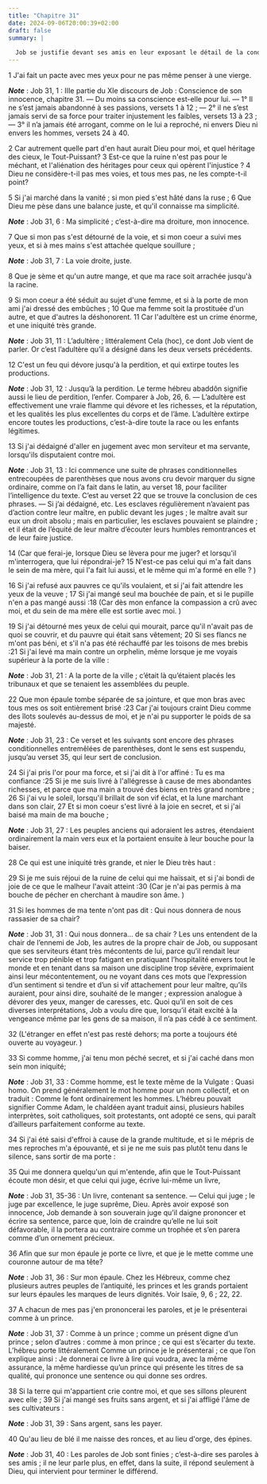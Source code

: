 ```yaml
---
title: "Chapitre 31"
date: 2024-09-06T20:00:39+02:00
draft: false
summary: |
  
  Job se justifie devant ses amis en leur exposant le détail de la conduite qu’il a tenue dans le temps de sa prospérité.
---
```



1 J'ai fait un pacte avec mes yeux pour ne pas même penser à une vierge.

***Note*** :  Job 31, 1 : IIIe partie du XIe discours de Job : Conscience de son innocence, chapitre 31. ― Du moins sa conscience est-elle pour lui. ― 1° Il ne s’est jamais abandonné à ses passions, versets 1 à 12 ; ― 2° il ne s’est jamais servi de sa force pour traiter injustement les faibles, versets 13 à 23 ; ― 3° il n’a jamais été arrogant, comme on le lui a reproché, ni envers Dieu ni envers les hommes, versets 24 à 40.

2 Car autrement quelle part d'en haut aurait Dieu pour moi, et quel héritage des cieux, le Tout-Puissant? 3 Est-ce que la ruine n'est pas pour le méchant, et l'aliénation des héritages pour ceux qui opèrent l'injustice ? 4 Dieu ne considère-t-il pas mes voies, et tous mes pas, ne les compte-t-il point?


5 Si j'ai marché dans la vanité ; si mon pied s'est hâté dans la ruse ; 6 Que Dieu me pèse dans une balance juste, et qu'il connaisse ma simplicité.

***Note*** :  Job 31, 6 : Ma simplicité ; c’est-à-dire ma droiture, mon innocence.


7 Que si mon pas s'est détourné de la voie, et si mon coeur a suivi mes yeux, et si à mes mains s'est attachée quelque souillure ;

***Note*** :  Job 31, 7 : La voie droite, juste.

8 Que je sème et qu'un autre mange, et que ma race soit arrachée jusqu'à la racine.


9 Si mon coeur a été séduit au sujet d'une femme, et si à la porte de mon ami j'ai dressé des embûches ; 10 Que ma femme soit la prostituée d'un autre, et que d'autres la déshonorent. 11 Car l'adultère est un crime énorme, et une iniquité très grande.

***Note*** :  Job 31, 11 : L’adultère ; littéralement Cela (hoc), ce dont Job vient de parler. Or c’est l’adultère qu’il a désigné dans les deux versets précédents.

12 C'est un feu qui dévore jusqu'à la perdition, et qui extirpe toutes les productions.

***Note*** :  Job 31, 12 : Jusqu’à la perdition. Le terme hébreu abaddôn signifie aussi le lieu de perdition, l’enfer. Comparer à Job, 26, 6. ― L’adultère est effectivement une vraie flamme qui dévore et les richesses, et la réputation, et les qualités les plus excellentes du corps et de l’âme. L’adultère extirpe encore toutes les productions, c’est-à-dire toute la race ou les enfants légitimes.

13 Si j'ai dédaigné d'aller en jugement avec mon serviteur et ma servante, lorsqu'ils disputaient contre moi.

***Note*** :  Job 31, 13 : Ici commence une suite de phrases conditionnelles entrecoupées de parenthèses que nous avons cru devoir marquer du signe ordinaire, comme on l’a fait dans le latin, au verset 18, pour faciliter l’intelligence du texte. C’est au verset 22 que se trouve la conclusion de ces phrases. ― Si j’ai dédaigné, etc. Les esclaves régulièrement n’avaient pas d’action contre leur maître, en public devant les juges ; le maître avait sur eux un droit absolu ; mais en particulier, les esclaves pouvaient se plaindre ; et il était de l’équité de leur maître d’écouter leurs humbles remontrances et de leur faire justice.

14 (Car que ferai-je, lorsque Dieu se lèvera pour me juger? et lorsqu'il m'interrogera, que lui répondrai-je? 15 N'est-ce pas celui qui m'a fait dans le sein de ma mère, qui l'a fait lui aussi, et le même qui m'a formé en elle ? )


16 Si j'ai refusé aux pauvres ce qu'ils voulaient, et si j'ai fait attendre les yeux de la veuve ; 17 Si j'ai mangé seul ma bouchée de pain, et si le pupille n'en a pas mangé aussi :18 (Car dès mon enfance la compassion a crû avec moi, et du sein de ma mère elle est sortie avec moi. )


19 Si j'ai détourné mes yeux de celui qui mourait, parce qu'il n'avait pas de quoi se couvrir, et du pauvre qui était sans vêtement; 20 Si ses flancs ne m'ont pas béni, et s'il n'a pas été réchauffé par les toisons de mes brebis :21 Si j'ai levé ma main contre un orphelin, même lorsque je me voyais supérieur à la porte de la ville :

***Note*** :  Job 31, 21 : A la porte de la ville ; c’était là qu’étaient placés les tribunaux et que se tenaient les assemblées du peuple.

22 Que mon épaule tombe séparée de sa jointure, et que mon bras avec tous mes os soit entièrement brisé :23 Car j'ai toujours craint Dieu comme des îlots soulevés au-dessus de moi, et je n'ai pu supporter le poids de sa majesté.

***Note*** :  Job 31, 23 : Ce verset et les suivants sont encore des phrases conditionnelles entremêlées de parenthèses, dont le sens est suspendu, jusqu’au verset 35, qui leur sert de conclusion.


24 Si j'ai pris l'or pour ma force, et si j'ai dit à l'or affiné : Tu es ma confiance :25 Si je me suis livré à l'allégresse à cause de mes abondantes richesses, et parce que ma main a trouvé des biens en très grand nombre ; 26 Si j'ai vu le soleil, lorsqu'il brillait de son vif éclat, et la lune marchant dans son clair, 27 Et si mon coeur s'est livré à la joie en secret, et si j'ai baisé ma main de ma bouche ;

***Note*** :  Job 31, 27 : Les peuples anciens qui adoraient les astres, étendaient ordinairement la main vers eux et la portaient ensuite à leur bouche pour la baiser.

28 Ce qui est une iniquité très grande, et nier le Dieu très haut :


29 Si je me suis réjoui de la ruine de celui qui me haïssait, et si j'ai bondi de joie de ce que le malheur l'avait atteint :30 (Car je n'ai pas permis à ma bouche de pécher en cherchant à maudire son âme. )


31 Si les hommes de ma tente n'ont pas dit : Qui nous donnera de nous rassasier de sa chair?

***Note*** :  Job 31, 31 : Qui nous donnera… de sa chair ? Les uns entendent de la chair de l’ennemi de Job, les autres de la propre chair de Job, ou supposant que ses serviteurs étant très mécontents de lui, parce qu’il rendait leur service trop pénible et trop fatigant en pratiquant l’hospitalité envers tout le monde et en tenant dans sa maison une discipline trop sévère, exprimaient ainsi leur mécontentement, ou ne voyant dans ces mots que l’expression d’un sentiment si tendre et d’un si vif attachement pour leur maître, qu’ils auraient, pour ainsi dire, souhaité de le manger ; expression analogue à dévorer des yeux, manger de caresses, etc. Quoi qu’il en soit de ces diverses interprétations, Job a voulu dire que, lorsqu’il était excité à la vengeance même par les gens de sa maison, il n’a pas cédé à ce sentiment.

32 (L'étranger en effet n'est pas resté dehors; ma porte a toujours été ouverte au voyageur. )


33 Si comme homme, j'ai tenu mon péché secret, et si j'ai caché dans mon sein mon iniquité;

***Note*** :  Job 31, 33 : Comme homme, est le texte même de la Vulgate : Quasi homo. On prend généralement le mot homme pour un nom collectif, et on traduit : Comme le font ordinairement les hommes. L’hébreu pouvait signifier Comme Adam, le chaldéen ayant traduit ainsi, plusieurs habiles interprètes, soit catholiques, soit protestants, ont adopté ce sens, qui paraît d’ailleurs parfaitement conforme au texte.

34 Si j'ai été saisi d'effroi à cause de la grande multitude, et si le mépris de mes reproches m'a épouvanté, et si je ne me suis pas plutôt tenu dans le silence, sans sortir de ma porte :


35 Qui me donnera quelqu'un qui m'entende, afin que le Tout-Puissant écoute mon désir, et que celui qui juge, écrive lui-même un livre,

***Note*** :  Job 31, 35-36 : Un livre, contenant sa sentence. ― Celui qui juge ; le juge par excellence, le juge suprême, Dieu. Après avoir exposé son innocence, Job demande à son souverain juge qu’il daigne prononcer et écrire sa sentence, parce que, loin de craindre qu’elle ne lui soit défavorable, il la portera au contraire comme un trophée et s’en parera comme d’un ornement précieux.

36 Afin que sur mon épaule je porte ce livre, et que je le mette comme une couronne autour de ma tête?

***Note*** :  Job 31, 36 : Sur mon épaule. Chez les Hébreux, comme chez plusieurs autres peuples de l’antiquité, les princes et les grands portaient sur leurs épaules les marques de leurs dignités. Voir Isaïe, 9, 6 ; 22, 22.

37 A chacun de mes pas j'en prononcerai les paroles, et je le présenterai comme à un prince.

***Note*** :  Job 31, 37 : Comme à un prince ; comme un présent digne d’un prince ; selon d’autres : comme à mon prince ; ce qui est s’écarter du texte. L’hébreu porte littéralement Comme un prince je le présenterai ; ce que l’on explique ainsi : Je donnerai ce livre à lire qui voudra, avec la même assurance, la même hardiesse qu’un prince qui présente les titres de sa qualité, qui prononce une sentence ou qui donne ses ordres.


38 Si la terre qui m'appartient crie contre moi, et que ses sillons pleurent avec elle ; 39 Si j'ai mangé ses fruits sans argent, et si j'ai affligé l'âme de ses cultivateurs :

***Note*** :  Job 31, 39 : Sans argent, sans les payer.

40 Qu'au lieu de blé il me naisse des ronces, et au lieu d'orge, des épines.

***Note*** :  Job 31, 40 : Les paroles de Job sont finies ; c’est-à-dire ses paroles à ses amis ; il ne leur parle plus, en effet, dans la suite, il répond seulement à Dieu, qui intervient pour terminer le différend.

